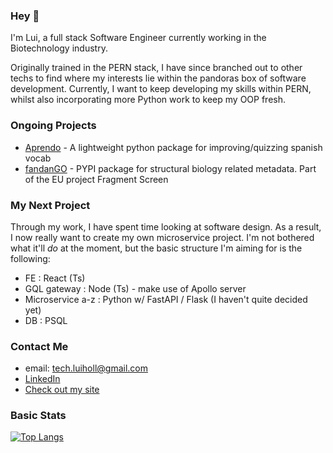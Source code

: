 

### Hey 👋 

I'm Lui, a full stack Software Engineer currently working in the Biotechnology industry.

Originally trained in the PERN stack, I have since branched out to other techs to find where my interests lie within the pandoras box of software development. Currently, I want to keep developing my skills within PERN, whilst also incorporating more Python work to keep my OOP fresh.

### Ongoing Projects
- [Aprendo](https://pypi.org/project/aprendo/) - A lightweight python package for improving/quizzing spanish vocab
- [fandanGO](https://pypi.org/project/fandanGO-aria/) - PYPI package for structural biology related metadata. Part of the EU project Fragment Screen 

### My Next Project
Through my work, I have spent time looking at software design. As a result, I now really want to create my own microservice project. I'm not bothered what it'll *do* at the moment, but the basic structure I'm aiming for is the following:
- FE : React (Ts)
- GQL gateway : Node (Ts) - make use of Apollo server
- Microservice a-z : Python w/ FastAPI / Flask (I haven't quite decided yet)
- DB : PSQL

### Contact Me

- email: tech.luiholl@gmail.com
- <a href= https://www.linkedin.com/in/lucien-holliday/> LinkedIn </a>
- <a href= https://luiholliday.netlify.app/> Check out my site </a>


### Basic Stats
[![Top Langs](https://github-readme-stats.vercel.app/api/top-langs/?username=luiHoll97&layout=compact)](https://github.com/luiHoll97/github-readme-stats)

<!--
**luiHoll97/luiHoll97** is a ✨ _special_ ✨ repository because its `README.md` (this file) appears on your GitHub profile.

Here are some ideas to get you started:

- 🔭 I’m currently working on ...
- 🌱 I’m currently learning ...
- 👯 I’m looking to collaborate on ...
- 🤔 I’m looking for help with ...
- 💬 Ask me about ...
- 📫 How to reach me: ...
- 😄 Pronouns: ...
- ⚡ Fun fact: ...
-->
